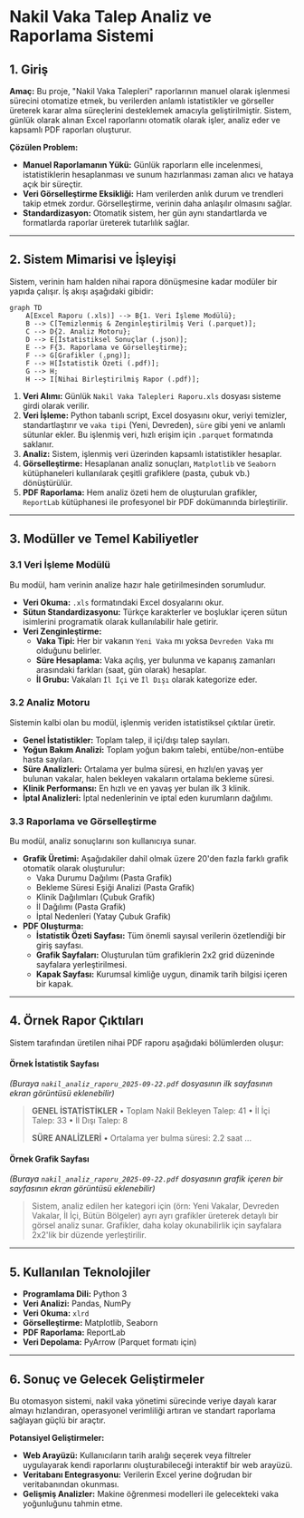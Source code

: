 # Nakil Vaka Talep Analiz ve Raporlama Sistemi

## 1. Giriş

**Amaç:** Bu proje, "Nakil Vaka Talepleri" raporlarının manuel olarak işlenmesi sürecini otomatize etmek, bu verilerden anlamlı istatistikler ve görseller üreterek karar alma süreçlerini desteklemek amacıyla geliştirilmiştir. Sistem, günlük olarak alınan Excel raporlarını otomatik olarak işler, analiz eder ve kapsamlı PDF raporları oluşturur.

**Çözülen Problem:**
*   **Manuel Raporlamanın Yükü:** Günlük raporların elle incelenmesi, istatistiklerin hesaplanması ve sunum hazırlanması zaman alıcı ve hataya açık bir süreçtir.
*   **Veri Görselleştirme Eksikliği:** Ham verilerden anlık durum ve trendleri takip etmek zordur. Görselleştirme, verinin daha anlaşılır olmasını sağlar.
*   **Standardizasyon:** Otomatik sistem, her gün aynı standartlarda ve formatlarda raporlar üreterek tutarlılık sağlar.

---

## 2. Sistem Mimarisi ve İşleyişi

Sistem, verinin ham halden nihai rapora dönüşmesine kadar modüler bir yapıda çalışır. İş akışı aşağıdaki gibidir:

```mermaid
graph TD
    A[Excel Raporu (.xls)] --> B{1. Veri İşleme Modülü};
    B --> C[Temizlenmiş & Zenginleştirilmiş Veri (.parquet)];
    C --> D{2. Analiz Motoru};
    D --> E[İstatistiksel Sonuçlar (.json)];
    E --> F{3. Raporlama ve Görselleştirme};
    F --> G[Grafikler (.png)];
    F --> H[İstatistik Özeti (.pdf)];
    G --> H;
    H --> I[Nihai Birleştirilmiş Rapor (.pdf)];
```

1.  **Veri Alımı:** Günlük `Nakil Vaka Talepleri Raporu.xls` dosyası sisteme girdi olarak verilir.
2.  **Veri İşleme:** Python tabanlı script, Excel dosyasını okur, veriyi temizler, standartlaştırır ve `vaka tipi` (Yeni, Devreden), `süre` gibi yeni ve anlamlı sütunlar ekler. Bu işlenmiş veri, hızlı erişim için `.parquet` formatında saklanır.
3.  **Analiz:** Sistem, işlenmiş veri üzerinden kapsamlı istatistikler hesaplar.
4.  **Görselleştirme:** Hesaplanan analiz sonuçları, `Matplotlib` ve `Seaborn` kütüphaneleri kullanılarak çeşitli grafiklere (pasta, çubuk vb.) dönüştürülür.
5.  **PDF Raporlama:** Hem analiz özeti hem de oluşturulan grafikler, `ReportLab` kütüphanesi ile profesyonel bir PDF dokümanında birleştirilir.

---

## 3. Modüller ve Temel Kabiliyetler

### 3.1 Veri İşleme Modülü
Bu modül, ham verinin analize hazır hale getirilmesinden sorumludur.
*   **Veri Okuma:** `.xls` formatındaki Excel dosyalarını okur.
*   **Sütun Standardizasyonu:** Türkçe karakterler ve boşluklar içeren sütun isimlerini programatik olarak kullanılabilir hale getirir.
*   **Veri Zenginleştirme:**
    *   **Vaka Tipi:** Her bir vakanın `Yeni Vaka` mı yoksa `Devreden Vaka` mı olduğunu belirler.
    *   **Süre Hesaplama:** Vaka açılış, yer bulunma ve kapanış zamanları arasındaki farkları (saat, gün olarak) hesaplar.
    *   **İl Grubu:** Vakaları `İl İçi` ve `İl Dışı` olarak kategorize eder.

### 3.2 Analiz Motoru
Sistemin kalbi olan bu modül, işlenmiş veriden istatistiksel çıktılar üretir.
*   **Genel İstatistikler:** Toplam talep, il içi/dışı talep sayıları.
*   **Yoğun Bakım Analizi:** Toplam yoğun bakım talebi, entübe/non-entübe hasta sayıları.
*   **Süre Analizleri:** Ortalama yer bulma süresi, en hızlı/en yavaş yer bulunan vakalar, halen bekleyen vakaların ortalama bekleme süresi.
*   **Klinik Performansı:** En hızlı ve en yavaş yer bulan ilk 3 klinik.
*   **İptal Analizleri:** İptal nedenlerinin ve iptal eden kurumların dağılımı.

### 3.3 Raporlama ve Görselleştirme
Bu modül, analiz sonuçlarını son kullanıcıya sunar.
*   **Grafik Üretimi:** Aşağıdakiler dahil olmak üzere 20'den fazla farklı grafik otomatik olarak oluşturulur:
    *   Vaka Durumu Dağılımı (Pasta Grafik)
    *   Bekleme Süresi Eşiği Analizi (Pasta Grafik)
    *   Klinik Dağılımları (Çubuk Grafik)
    *   İl Dağılımı (Pasta Grafik)
    *   İptal Nedenleri (Yatay Çubuk Grafik)
*   **PDF Oluşturma:**
    *   **İstatistik Özeti Sayfası:** Tüm önemli sayısal verilerin özetlendiği bir giriş sayfası.
    *   **Grafik Sayfaları:** Oluşturulan tüm grafiklerin 2x2 grid düzeninde sayfalara yerleştirilmesi.
    *   **Kapak Sayfası:** Kurumsal kimliğe uygun, dinamik tarih bilgisi içeren bir kapak.

---

## 4. Örnek Rapor Çıktıları

Sistem tarafından üretilen nihai PDF raporu aşağıdaki bölümlerden oluşur:

#### Örnek İstatistik Sayfası
*(Buraya `nakil_analiz_raporu_2025-09-22.pdf` dosyasının ilk sayfasının ekran görüntüsü eklenebilir)*

> **GENEL İSTATİSTİKLER**
> • Toplam Nakil Bekleyen Talep: 41
> • İl İçi Talep: 33
> • İl Dışı Talep: 8
>
> **SÜRE ANALİZLERİ**
> • Ortalama yer bulma süresi: 2.2 saat
> ...

#### Örnek Grafik Sayfası
*(Buraya `nakil_analiz_raporu_2025-09-22.pdf` dosyasının grafik içeren bir sayfasının ekran görüntüsü eklenebilir)*

> Sistem, analiz edilen her kategori için (örn: Yeni Vakalar, Devreden Vakalar, İl İçi, Bütün Bölgeler) ayrı ayrı grafikler üreterek detaylı bir görsel analiz sunar. Grafikler, daha kolay okunabilirlik için sayfalara 2x2'lik bir düzende yerleştirilir.

---

## 5. Kullanılan Teknolojiler

*   **Programlama Dili:** Python 3
*   **Veri Analizi:** Pandas, NumPy
*   **Veri Okuma:** `xlrd`
*   **Görselleştirme:** Matplotlib, Seaborn
*   **PDF Raporlama:** ReportLab
*   **Veri Depolama:** PyArrow (Parquet formatı için)

---

## 6. Sonuç ve Gelecek Geliştirmeler

Bu otomasyon sistemi, nakil vaka yönetimi sürecinde veriye dayalı karar almayı hızlandıran, operasyonel verimliliği artıran ve standart raporlama sağlayan güçlü bir araçtır.

**Potansiyel Geliştirmeler:**
*   **Web Arayüzü:** Kullanıcıların tarih aralığı seçerek veya filtreler uygulayarak kendi raporlarını oluşturabileceği interaktif bir web arayüzü.
*   **Veritabanı Entegrasyonu:** Verilerin Excel yerine doğrudan bir veritabanından okunması.
*   **Gelişmiş Analizler:** Makine öğrenmesi modelleri ile gelecekteki vaka yoğunluğunu tahmin etme.
